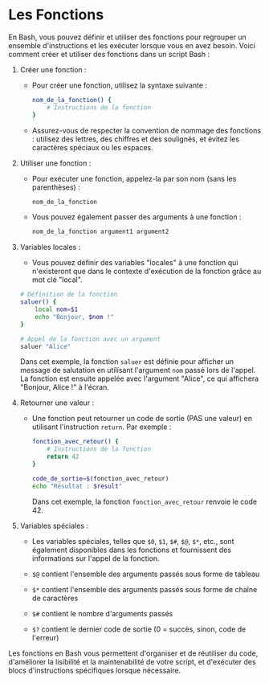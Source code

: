 # Les Fonctions

En Bash, vous pouvez définir et utiliser des fonctions pour regrouper un ensemble d'instructions et les exécuter lorsque vous en avez besoin. Voici comment créer et utiliser des fonctions dans un script Bash :

1. Créer une fonction :
   - Pour créer une fonction, utilisez la syntaxe suivante :

     ```bash
     nom_de_la_fonction() {
         # Instructions de la fonction
     }
     ```

   - Assurez-vous de respecter la convention de nommage des fonctions : utilisez des lettres, des chiffres et des soulignés, et évitez les caractères spéciaux ou les espaces.

2. Utiliser une fonction :
   - Pour exécuter une fonction, appelez-la par son nom (sans les parenthèses) :

     ```bash
     nom_de_la_fonction
     ```

   - Vous pouvez également passer des arguments à une fonction :

     ```bash
     nom_de_la_fonction argument1 argument2
     ```

3. Variables locales :
    - Vous pouvez définir des variables "locales" à une fonction qui n'existeront que dans le contexte
    d'exécution de la fonction grâce au mot clé "local".

   ```bash
   # Définition de la fonction
   saluer() {
       local nom=$1
       echo "Bonjour, $nom !"
   }

   # Appel de la fonction avec un argument
   saluer "Alice"
   ```

   Dans cet exemple, la fonction `saluer` est définie pour afficher un message de salutation en utilisant l'argument `nom` passé lors de l'appel. La fonction est ensuite appelée avec l'argument "Alice", ce qui affichera "Bonjour, Alice !" à l'écran.

4. Retourner une valeur :
   - Une fonction peut retourner un code de sortie (PAS une valeur) en utilisant l'instruction `return`. Par exemple :

     ```bash
     fonction_avec_retour() {
         # Instructions de la fonction
         return 42
     }

     code_de_sortie=$(fonction_avec_retour)
     echo "Résultat : $result"
     ```

     Dans cet exemple, la fonction `fonction_avec_retour` renvoie le code 42.

5. Variables spéciales :
   - Les variables spéciales, telles que `$0`, `$1`, `$#`, `$@`, `$*`, etc., sont également disponibles dans les fonctions et fournissent des informations sur l'appel de la fonction.

   - `$@` contient l'ensemble des arguments passés sous forme de tableau
   - `$*` contient l'ensemble des arguments passés sous forme de chaîne de caractères
   - `$#` contient le nombre d'arguments passés
   - `$?` contient le dernier code de sortie (0 = succès, sinon, code de l'erreur)


Les fonctions en Bash vous permettent d'organiser et de réutiliser du code, d'améliorer la lisibilité et la maintenabilité de votre script, et d'exécuter des blocs d'instructions spécifiques lorsque nécessaire.
